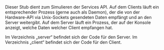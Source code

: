 Dieser Stub dient zum Simulieren der Services API. Auf dem Clients läuft ein entsprechender Prozess
(gerne auch als Daemon), der die von der Hardware-API via Unix-Sockets gesendeten Daten empfängt und
an den Server weitergibt. Auf dem Server läuft ein Prozess, der auf der Konsole anzeigt, welche
Daten welcher Client empfangen hat.

Im Verzeichnis „server“ befindet sich der Code für den Server. Im Verzeichnis „client“ befindet sich
der Code für den Client.
